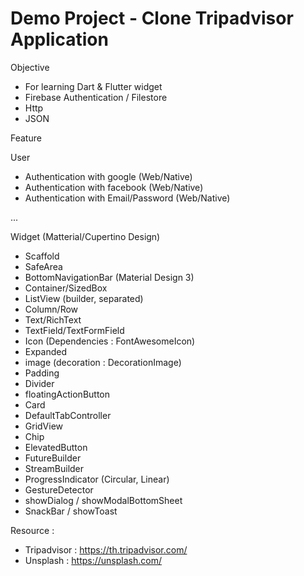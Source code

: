 # Demo Project - Clone Tripadvisor Application

Objective
- For learning Dart & Flutter widget
- Firebase Authentication / Filestore
- Http
- JSON

Feature

User
- Authentication with google (Web/Native)
- Authentication with facebook (Web/Native)
- Authentication with Email/Password (Web/Native)

...

 
 Widget (Matterial/Cupertino Design)
- Scaffold 
- SafeArea
- BottomNavigationBar (Material Design 3)
- Container/SizedBox
- ListView (builder, separated)
- Column/Row
- Text/RichText
- TextField/TextFormField
- Icon (Dependencies : FontAwesomeIcon)
- Expanded
- image (decoration : DecorationImage)
- Padding
- Divider
- floatingActionButton
- Card
- DefaultTabController
- GridView
- Chip
- ElevatedButton
- FutureBuilder
- StreamBuilder
- ProgressIndicator (Circular, Linear)
- GestureDetector
- showDialog / showModalBottomSheet
- SnackBar / showToast

Resource : 
- Tripadvisor : https://th.tripadvisor.com/
- Unsplash : https://unsplash.com/

